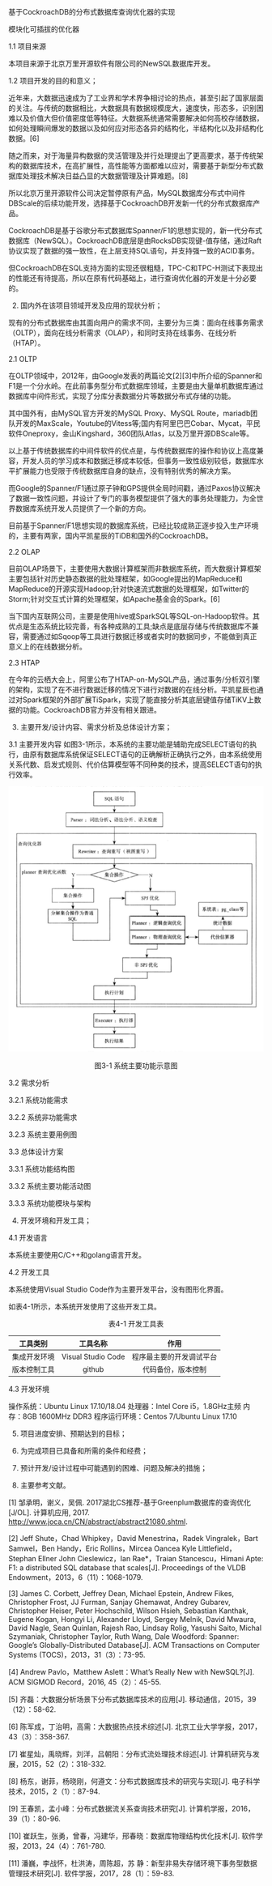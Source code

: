 基于CockroachDB的分布式数据库查询优化器的实现

模块化可插拔的优化器

1.1 项目来源

本项目来源于北京万里开源软件有限公司的NewSQL数据库开发。

1.2 项目开发的目的和意义；

近年来，大数据迅速成为了工业界和学术界争相讨论的热点，甚至引起了国家层面的关注。与传统的数据相比，大数据具有数据规模庞大，速度快，形态多，识别困难以及价值大但价值密度低等特征。大数据系统通常需要解决如何高校存储数据，如何处理瞬间爆发的数据以及如何应对形态各异的结构化，半结构化以及非结构化数据。[6]

随之而来，对于海量异构数据的灵活管理及并行处理提出了更高要求，基于传统架构的数据库技术，在高扩展性，高性能等方面都难以应对，需要基于新型分布式数据库处理技术解决日益凸显的大数据管理及计算难题。[8]

所以北京万里开源软件公司决定暂停原有产品，MySQL数据库分布式中间件DBScale的后续功能开发，选择基于CockroachDB开发新一代的分布式数据库产品。

CockroachDB是基于谷歌分布式数据库Spanner/F1的思想实现的，新一代分布式数据库（NewSQL）。CockroachDB底层是由RocksDB实现键-值存储，通过Raft协议实现了数据的强一致性，在上层支持SQL语句，并支持强一致的ACID事务。

但CockroachDB在SQL支持方面的实现还很粗糙，TPC-C和TPC-H测试下表现出的性能还有待提高，所以在原有代码基础上，进行查询优化器的开发是十分必要的。

2. 国内外在该项目领域开发及应用的现状分析；

现有的分布式数据库由其面向用户的需求不同，主要分为三类：面向在线事务需求（OLTP），面向在线分析需求（OLAP），和同时支持在线事务、在线分析（HTAP）。

2.1 OLTP

在OLTP领域中，2012年，由Google发表的两篇论文[2][3]中所介绍的Spanner和F1是一个分水岭。在此前事务型分布式数据库领域，主要是由大量单机数据库通过数据库中间件形式，实现了分库分表数据分片等数据分布式存储的功能。

其中国外有，由MySQL官方开发的MySQL Proxy、MySQL Route，mariadb团队开发的MaxScale，Youtube的Vitess等;国内有阿里巴巴Cobar、Mycat，平民软件Oneproxy，金山Kingshard，360团队Atlas，以及万里开源DBScale等。

以上基于传统数据库的中间件软件的优点是，与传统数据库的操作和协议上高度兼容，开发人员的学习成本和数据迁移成本较低，但事务一致性级别较低，数据库水平扩展能力也受限于传统数据库自身的缺点，没有特别优秀的解决方案。

而Google的Spanner/F1通过原子钟和GPS提供全局时间戳，通过Paxos协议解决了数据一致性问题，并设计了专门的事务模型提供了强大的事务处理能力，为全世界数据库系统开发人员提供了一个新的方向。

目前基于Spanner/F1思想实现的数据库系统，已经比较成熟正逐步投入生产环境的，主要有两家，国内平凯星辰的TiDB和国外的CockroachDB。

2.2 OLAP

目前OLAP场景下，主要使用大数据计算框架而非数据库系统，而大数据计算框架主要包括针对历史静态数据的批处理框架，如Google提出的MapReduce和MapReduce的开源实现Hadoop;针对快速流式数据的处理框架，如Twitter的Storm;针对交互式计算的处理框架，如Apache基金会的Spark。[6]

当下国内互联网公司，主要是使用hive或SparkSQL等SQL-on-Hadoop软件。其优点是生态系统比较完善，有各种成熟的工具;缺点是底层存储与传统数据库不兼容，需要通过如Sqoop等工具进行数据迁移或者实时的数据同步，不能做到真正意义上的在线数据分析。

2.3 HTAP

在今年的云栖大会上，阿里公布了HTAP-on-MySQL产品，通过事务/分析双引擎的架构，实现了在不进行数据迁移的情况下进行对数据的在线分析。平凯星辰也通过对Spark框架的外部扩展TiSpark，实现了能直接分析其底层键值存储TiKV上数据的功能。CockroachDB官方并没有相关跟进。



3. 主要开发/设计内容、需求分析及总体设计方案；

3.1 主要开发内容
如图3-1所示，本系统的主要功能是辅助完成SELECT语句的执行，由原有数据库系统保证SELECT语句的正确解析正确执行之外，由本系统使用关系代数、启发式规则、代价估算模型等不同种类的技术，提高SELECT语句的执行效率。

![图3-1](../picture/3-1.png)
<center>图3-1 系统主要功能示意图</center>

3.2 需求分析

3.2.1 系统功能需求

3.2.2 系统非功能需求

3.2.3 系统主要用例图

3.3 总体设计方案

3.3.1 系统功能结构图

3.3.2 系统主要功能活动图

3.3.3 系统功能模块与架构

4. 开发环境和开发工具；

4.1 开发语言

本系统主要使用C/C++和golang语言开发。

4.2 开发工具

本系统使用Visual Studio Code作为主要开发平台，没有图形化界面。

如表4-1所示，本系统开发使用了这些开发工具。

<center>表4-1 开发工具表</center>

| 工具类别       | 工具名称             | 作用 |
| :-------------: |:-------------:     | :-----:|
| 集成开发环境    | Visual Studio Code | 程序最主要的开发调试平台 |
| 版本控制工具    | github             |   代码备份，版本控制 |

4.3 开发环境

操作系统：Ubuntu Linux 17.10/18.04
处理器：Intel Core i5，1.8GHz主频
内存：8GB 1600MHz DDR3
程序运行环境：Centos 7/Ubuntu Linux 17.10



5. 项目进度安排、预期达到的目标；

6. 为完成项目已具备和所需的条件和经费；

7. 预计开发/设计过程中可能遇到的困难、问题及解决的措施；

8. 主要参考文献。 

[1] 邹承明，谢义，吴佩. 2017湖北CS推荐-基于Greenplum数据库的查询优化[J/OL]. 计算机应用, 2017.
http://www.joca.cn/CN/abstract/abstract21080.shtml.

[2] Jeff Shute，Chad Whipkey，David Menestrina，Radek Vingralek，Bart Samwel，Ben Handy，Eric Rollins，Mircea Oancea Kyle Littlefield，Stephan Ellner John Cieslewicz，Ian Rae*，Traian Stancescu，Himani Apte:
F1: a distributed SQL database that scales[J]. Proceedings of the VLDB Endowment，2013，6（11）：1068-1079.

[3] James C. Corbett, Jeffrey Dean, Michael Epstein, Andrew Fikes, Christopher Frost, JJ Furman, Sanjay Ghemawat, Andrey Gubarev, Christopher Heiser, Peter Hochschild, Wilson Hsieh, Sebastian Kanthak, Eugene Kogan, Hongyi Li, Alexander Lloyd, Sergey Melnik, David Mwaura, David Nagle, Sean Quinlan, Rajesh Rao, Lindsay Rolig, Yasushi Saito, Michal Szymaniak, Christopher Taylor, Ruth Wang, Dale Woodford: Spanner: Google’s Globally-Distributed Database[J]. ACM Transactions on Computer Systems (TOCS)，2013，31（3）：73-95.

[4] Andrew Pavlo，Matthew Aslett：What’s Really New with NewSQL?[J]. ACM SIGMOD Record，2016, 45（2）：45-55.

[5] 齐磊：大数据分析场景下分布式数据库技术的应用[J]. 移动通信，2015，39（12）：58-62.

[6] 陈军成，丁治明，高需：大数据热点技术综述[J]. 北京工业大学学报，2017，43（3）：358-367.

[7] 崔星灿，禹晓辉，刘洋，吕朝阳：分布式流处理技术综述[J]. 计算机研究与发展，2015，52（2）：318-332.

[8] 杨东，谢菲，杨晓刚，何遵文：分布式数据库技术的研究与实现[J]. 电子科学技术，2015，2（1）：87-94.

[9] 王春凯，孟小峰：分布式数据流关系查询技术研究[J]. 计算机学报，2016，39（1）：80-96.

[10] 崔跃生，张勇，曾春，冯建华，邢春晓：数据库物理结构优化技术[J]. 软件学报，2013，24（4）：761-780.

[11] 潘巍，李战怀，杜洪涛，周陈超，苏 静：新型非易失存储环境下事务型数据管理技术研究[J]. 软件学报，2017，28（1）：59-83.